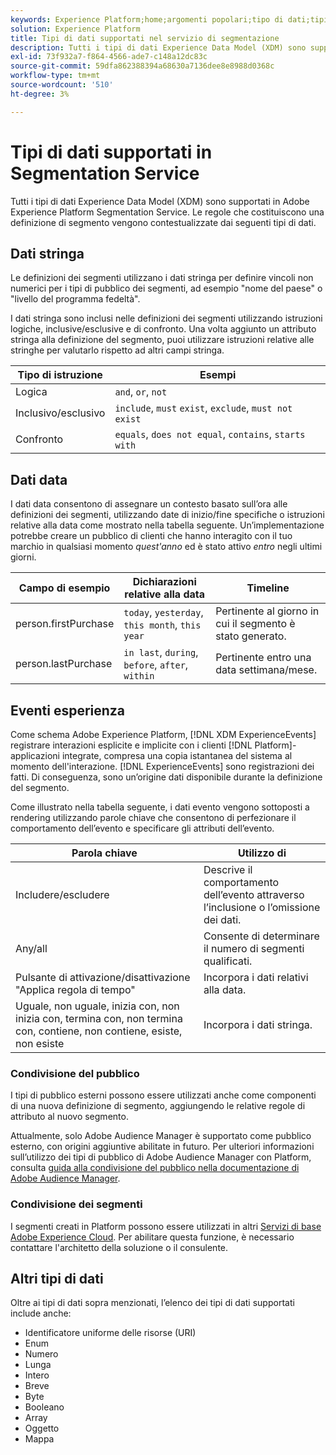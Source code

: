 ```yaml
---
keywords: Experience Platform;home;argomenti popolari;tipo di dati;tipi di dati;tipi di dati;tipo di dati;tipi di dati di segmentazione;segmentazione;segmentazione;servizio di segmentazione;tipi di dati di servizio di segmentazione;
solution: Experience Platform
title: Tipi di dati supportati nel servizio di segmentazione
description: Tutti i tipi di dati Experience Data Model (XDM) sono supportati in Adobe Segmentation Service. Le regole che costituiscono una definizione di segmento vengono contestualizzate dai seguenti tipi di dati.
exl-id: 73f932a7-f864-4566-ade7-c148a12dc83c
source-git-commit: 59dfa862388394a68630a7136dee8e8988d0368c
workflow-type: tm+mt
source-wordcount: '510'
ht-degree: 3%

---
```


# Tipi di dati supportati in Segmentation Service

Tutti i tipi di dati Experience Data Model (XDM) sono supportati in Adobe Experience Platform Segmentation Service. Le regole che costituiscono una definizione di segmento vengono contestualizzate dai seguenti tipi di dati.

## Dati stringa

Le definizioni dei segmenti utilizzano i dati stringa per definire vincoli non numerici per i tipi di pubblico dei segmenti, ad esempio &quot;nome del paese&quot; o &quot;livello del programma fedeltà&quot;.

I dati stringa sono inclusi nelle definizioni dei segmenti utilizzando istruzioni logiche, inclusive/esclusive e di confronto. Una volta aggiunto un attributo stringa alla definizione del segmento, puoi utilizzare istruzioni relative alle stringhe per valutarlo rispetto ad altri campi stringa.

| Tipo di istruzione | Esempi |
| -------------- | -------- |
| Logica | `and`, `or`, `not` |
| Inclusivo/esclusivo | `include`, `must` `exist`, `exclude`, `must not exist` |
| Confronto | `equals`, `does not equal`, `contains`, `starts with` |

## Dati data

I dati data consentono di assegnare un contesto basato sull’ora alle definizioni dei segmenti, utilizzando date di inizio/fine specifiche o istruzioni relative alla data come mostrato nella tabella seguente. Un’implementazione potrebbe creare un pubblico di clienti che hanno interagito con il tuo marchio in qualsiasi momento *quest&#39;anno* ed è stato attivo *entro* negli ultimi giorni.

| Campo di esempio | Dichiarazioni relative alla data | Timeline  |
| ------------- | ------------------------ | --------- |
| person.firstPurchase | `today`, `yesterday`, `this month`, `this year` | Pertinente al giorno in cui il segmento è stato generato. |
| person.lastPurchase | `in last`, `during`, `before`, `after`, `within` | Pertinente entro una data settimana/mese. |

## Eventi esperienza

Come schema Adobe Experience Platform, [!DNL XDM ExperienceEvents] registrare interazioni esplicite e implicite con i clienti [!DNL Platform]-applicazioni integrate, compresa una copia istantanea del sistema al momento dell&#39;interazione. [!DNL ExperienceEvents] sono registrazioni dei fatti. Di conseguenza, sono un’origine dati disponibile durante la definizione del segmento.

Come illustrato nella tabella seguente, i dati evento vengono sottoposti a rendering utilizzando parole chiave che consentono di perfezionare il comportamento dell’evento e specificare gli attributi dell’evento.

| Parola chiave | Utilizzo di  |
| ------- | --- |
| Includere/escludere | Descrive il comportamento dell’evento attraverso l’inclusione o l’omissione dei dati. |
| Any/all | Consente di determinare il numero di segmenti qualificati. |
| Pulsante di attivazione/disattivazione &quot;Applica regola di tempo&quot; | Incorpora i dati relativi alla data. |
| Uguale, non uguale, inizia con, non inizia con, termina con, non termina con, contiene, non contiene, esiste, non esiste | Incorpora i dati stringa. |

### Condivisione del pubblico

I tipi di pubblico esterni possono essere utilizzati anche come componenti di una nuova definizione di segmento, aggiungendo le relative regole di attributo al nuovo segmento.

Attualmente, solo Adobe Audience Manager è supportato come pubblico esterno, con origini aggiuntive abilitate in futuro. Per ulteriori informazioni sull’utilizzo dei tipi di pubblico di Adobe Audience Manager con Platform, consulta [guida alla condivisione del pubblico nella documentazione di Adobe Audience Manager](https://experienceleague.adobe.com/docs/audience-manager/user-guide/implementation-integration-guides/integration-experience-platform/aam-aep-audience-sharing.html).

### Condivisione dei segmenti

I segmenti creati in Platform possono essere utilizzati in altri [Servizi di base Adobe Experience Cloud](https://experienceleague.adobe.com/docs/core-services/interface/experience-cloud.html?lang=it). Per abilitare questa funzione, è necessario contattare l&#39;architetto della soluzione o il consulente.

## Altri tipi di dati

Oltre ai tipi di dati sopra menzionati, l’elenco dei tipi di dati supportati include anche:

- Identificatore uniforme delle risorse (URI)
- Enum
- Numero
- Lunga
- Intero
- Breve
- Byte
- Booleano
- Array
- Oggetto
- Mappa
